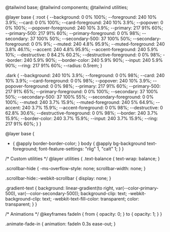 @tailwind base;
@tailwind components;
@tailwind utilities;

@layer base {
  :root {
    --background: 0 0% 100%;
    --foreground: 240 10% 3.9%;
    --card: 0 0% 100%;
    --card-foreground: 240 10% 3.9%;
    --popover: 0 0% 100%;
    --popover-foreground: 240 10% 3.9%;
    --primary: 217 91% 60%;
    --primary-500: 217 91% 60%;
    --primary-foreground: 0 0% 98%;
    --secondary: 37 100% 50%;
    --secondary-500: 37 100% 50%;
    --secondary-foreground: 0 0% 9%;
    --muted: 240 4.8% 95.9%;
    --muted-foreground: 240 3.8% 46.1%;
    --accent: 240 4.8% 95.9%;
    --accent-foreground: 240 5.9% 10%;
    --destructive: 0 84.2% 60.2%;
    --destructive-foreground: 0 0% 98%;
    --border: 240 5.9% 90%;
    --border-color: 240 5.9% 90%;
    --input: 240 5.9% 90%;
    --ring: 217 91% 60%;
    --radius: 0.5rem;
  }

  .dark {
    --background: 240 10% 3.9%;
    --foreground: 0 0% 98%;
    --card: 240 10% 3.9%;
    --card-foreground: 0 0% 98%;
    --popover: 240 10% 3.9%;
    --popover-foreground: 0 0% 98%;
    --primary: 217 91% 60%;
    --primary-500: 217 91% 65%;
    --primary-foreground: 0 0% 100%;
    --secondary: 37 100% 50%;
    --secondary-500: 37 100% 55%;
    --secondary-foreground: 0 0% 100%;
    --muted: 240 3.7% 15.9%;
    --muted-foreground: 240 5% 64.9%;
    --accent: 240 3.7% 15.9%;
    --accent-foreground: 0 0% 98%;
    --destructive: 0 62.8% 30.6%;
    --destructive-foreground: 0 0% 98%;
    --border: 240 3.7% 15.9%;
    --border-color: 240 3.7% 15.9%;
    --input: 240 3.7% 15.9%;
    --ring: 217 91% 60%;
  }
}

@layer base {
  * {
    @apply border-border-color;
  }
  body {
    @apply bg-background text-foreground;
    font-feature-settings: "rlig" 1, "calt" 1;
  }
}

/* Custom utilities */
@layer utilities {
  .text-balance {
    text-wrap: balance;
  }
  
  .scrollbar-hide {
    -ms-overflow-style: none;
    scrollbar-width: none;
  }
  
  .scrollbar-hide::-webkit-scrollbar {
    display: none;
  }
  
  .gradient-text {
    background: linear-gradient(to right, var(--color-primary-500), var(--color-secondary-500));
    background-clip: text;
    -webkit-background-clip: text;
    -webkit-text-fill-color: transparent;
    color: transparent;
  }
}

/* Animations */
@keyframes fadeIn {
  from { opacity: 0; }
  to { opacity: 1; }
}

.animate-fade-in {
  animation: fadeIn 0.3s ease-out;
}
